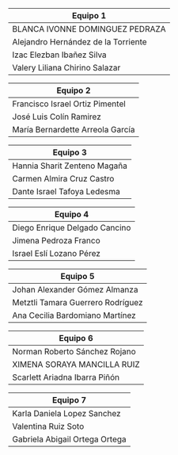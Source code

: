 |Equipo 1|
|---|
| BLANCA IVONNE DOMINGUEZ PEDRAZA|
| Alejandro Hernández de la Torriente|
| Izac Elezban Ibañez Silva|
| Valery Liliana Chirino Salazar|

|Equipo 2|
|---|
| Francisco Israel Ortiz Pimentel|
| José Luis Colín Ramirez|
| María Bernardette Arreola García|

|Equipo 3|
|---|
| Hannia Sharit Zenteno Magaña|
| Carmen Almira Cruz Castro|
| Dante Israel Tafoya Ledesma|

|Equipo 4|
|---|
| Diego Enrique Delgado Cancino|
| Jimena Pedroza Franco|
| Israel Eslí Lozano Pérez|

|Equipo 5|
|---|
| Johan Alexander Gómez Almanza|
| Metztli Tamara  Guerrero Rodríguez|
| Ana Cecilia Bardomiano Martínez|

|Equipo 6|
|---|
| Norman Roberto Sánchez Rojano|
| XIMENA SORAYA MANCILLA RUIZ|
| Scarlett Ariadna Ibarra Piñón|

|Equipo 7|
|---|
| Karla Daniela Lopez Sanchez|
| Valentina Ruiz Soto|
| Gabriela Abigail Ortega Ortega|